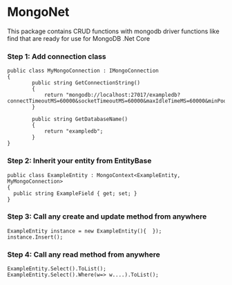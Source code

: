 # MongoNet
This package contains CRUD functions with mongodb driver functions like find that are ready for use for MongoDB .Net Core

### Step 1: Add connection class
```
public class MyMongoConnection : IMongoConnection
{ 
        public string GetConnectionString()
        {
            return "mongodb://localhost:27017/exampledb?connectTimeoutMS=60000&socketTimeoutMS=60000&maxIdleTimeMS=60000&minPoolSize=10";
        }

        public string GetDatabaseName()
        {
            return "exampledb";
        }
}
```

### Step 2: Inherit your entity from EntityBase
```
public class ExampleEntity : MongoContext<ExampleEntity, MyMongoConnection> 
{ 
  public string ExampleField { get; set; }  
}
```

### Step 3: Call any create and update method from anywhere
```
ExampleEntity instance = new ExampleEntity(){  });
instance.Insert();
```

### Step 4: Call any read method from anywhere
```
ExampleEntity.Select().ToList();
ExampleEntity.Select().Where(w=> w....).ToList();
```

